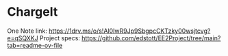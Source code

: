 # ChargeIt

One Note link: https://1drv.ms/o/s!Al0IwR9Jp9SbgpcCKTzky00wsjtcvg?e=qSQXKJ
Project specs: https://github.com/edstott/EE2Project/tree/main?tab=readme-ov-file
